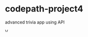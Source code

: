# codepath-project4
advanced trivia app using API

<img src='Untitled.gif' width='10' alt='Video Walkthrough' />
